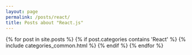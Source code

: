 ```yaml
---
layout: page
permalink: /posts/react/
title: Posts about "React.js"
---
```


<div class="posts">
  {% for post in site.posts %}
    {% if post.categories contains 'React' %}
      {% include categories_common.html %}
    {% endif %}
  {% endfor %}
</div>